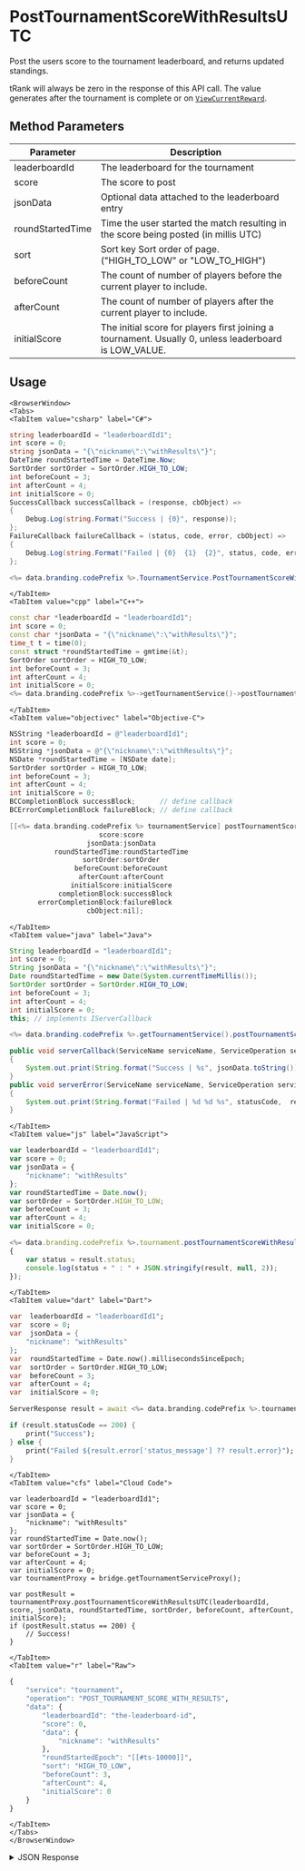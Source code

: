# PostTournamentScoreWithResultsUTC

Post the users score to the tournament leaderboard, and returns updated standings.

tRank will always be zero in the response of this API call. The value generates after the tournament is complete or on <code>[ViewCurrentReward](/api/capi/tournament/viewcurrentreward)</code>.

<PartialServop service_name="tournament" operation_name="POST_TOURNAMENT_SCORE_WITH_RESULTS" />

## Method Parameters

| Parameter        | Description                                                                                           |
| ---------------- | ----------------------------------------------------------------------------------------------------- |
| leaderboardId    | The leaderboard for the tournament                                                                    |
| score            | The score to post                                                                                     |
| jsonData         | Optional data attached to the leaderboard entry                                                       |
| roundStartedTime | Time the user started the match resulting in the score being posted (in millis UTC)                   |
| sort             | Sort key Sort order of page. ("HIGH_TO_LOW" or "LOW_TO_HIGH")                                         |
| beforeCount      | The count of number of players before the current player to include.                                  |
| afterCount       | The count of number of players after the current player to include.                                   |
| initialScore     | The initial score for players first joining a tournament. Usually 0, unless leaderboard is LOW_VALUE. |

## Usage

```mdx-code-block
<BrowserWindow>
<Tabs>
<TabItem value="csharp" label="C#">
```

```csharp
string leaderboardId = "leaderboardId1";
int score = 0;
string jsonData = "{\"nickname\":\"withResults\"}";
DateTime roundStartedTime = DateTime.Now;
SortOrder sortOrder = SortOrder.HIGH_TO_LOW;
int beforeCount = 3;
int afterCount = 4;
int initialScore = 0;
SuccessCallback successCallback = (response, cbObject) =>
{
    Debug.Log(string.Format("Success | {0}", response));
};
FailureCallback failureCallback = (status, code, error, cbObject) =>
{
    Debug.Log(string.Format("Failed | {0}  {1}  {2}", status, code, error));
};

<%= data.branding.codePrefix %>.TournamentService.PostTournamentScoreWithResultsUTC(leaderboardId, score, jsonData, roundStartedTime, sortOrder, beforeCount, afterCount, initialScore, successCallback, failureCallback);
```

```mdx-code-block
</TabItem>
<TabItem value="cpp" label="C++">
```

```cpp
const char *leaderboardId = "leaderboardId1";
int score = 0;
const char *jsonData = "{\"nickname\":\"withResults\"}";
time_t t = time(0);
const struct *roundStartedTime = gmtime(&t);
SortOrder sortOrder = HIGH_TO_LOW;
int beforeCount = 3;
int afterCount = 4;
int initialScore = 0;
<%= data.branding.codePrefix %>->getTournamentService()->postTournamentScoreWithResultsUTC(leaderboardId, score, jsonData, roundStartedTime, sortOrder, beforeCount, afterCount, initialScore, this);
```

```mdx-code-block
</TabItem>
<TabItem value="objectivec" label="Objective-C">
```

```objectivec
NSString *leaderboardId = @"leaderboardId1";
int score = 0;
NSString *jsonData = @"{\"nickname\":\"withResults\"}";
NSDate *roundStartedTime = [NSDate date];
SortOrder sortOrder = HIGH_TO_LOW;
int beforeCount = 3;
int afterCount = 4;
int initialScore = 0;
BCCompletionBlock successBlock;      // define callback
BCErrorCompletionBlock failureBlock; // define callback

[[<%= data.branding.codePrefix %> tournamentService] postTournamentScoreWithResultsUTC:leaderboardId
                      score:score
                   jsonData:jsonData
           roundStartedTime:roundStartedTime
                  sortOrder:sortOrder
                beforeCount:beforeCount
                 afterCount:afterCount
               initialScore:initialScore
            completionBlock:successBlock
       errorCompletionBlock:failureBlock
                   cbObject:nil];
```

```mdx-code-block
</TabItem>
<TabItem value="java" label="Java">
```

```java
String leaderboardId = "leaderboardId1";
int score = 0;
String jsonData = "{\"nickname\":\"withResults\"}";
Date roundStartedTime = new Date(System.currentTimeMillis());
SortOrder sortOrder = SortOrder.HIGH_TO_LOW;
int beforeCount = 3;
int afterCount = 4;
int initialScore = 0;
this; // implements IServerCallback

<%= data.branding.codePrefix %>.getTournamentService().postTournamentScoreWithResults(leaderboardId, score, jsonData, roundStartedTime, sortOrder, beforeCount, afterCount, initialScore, this);

public void serverCallback(ServiceName serviceName, ServiceOperation serviceOperation, JSONObject jsonData)
{
    System.out.print(String.format("Success | %s", jsonData.toString()));
}
public void serverError(ServiceName serviceName, ServiceOperation serviceOperation, int statusCode, int reasonCode, String jsonError)
{
    System.out.print(String.format("Failed | %d %d %s", statusCode,  reasonCode, jsonError.toString()));
}
```

```mdx-code-block
</TabItem>
<TabItem value="js" label="JavaScript">
```

```javascript
var leaderboardId = "leaderboardId1";
var score = 0;
var jsonData = {
    "nickname": "withResults"
};
var roundStartedTime = Date.now();
var sortOrder = SortOrder.HIGH_TO_LOW;
var beforeCount = 3;
var afterCount = 4;
var initialScore = 0;

<%= data.branding.codePrefix %>.tournament.postTournamentScoreWithResultsUTC(leaderboardId, score, jsonData, roundStartedTime, sortOrder, beforeCount, afterCount, initialScore, result =>
{
	var status = result.status;
	console.log(status + " : " + JSON.stringify(result, null, 2));
});
```

```mdx-code-block
</TabItem>
<TabItem value="dart" label="Dart">
```

```dart
var  leaderboardId = "leaderboardId1";
var  score = 0;
var  jsonData = {
    "nickname": "withResults"
};
var  roundStartedTime = Date.now().millisecondsSinceEpoch;
var  sortOrder = SortOrder.HIGH_TO_LOW;
var  beforeCount = 3;
var  afterCount = 4;
var  initialScore = 0;

ServerResponse result = await <%= data.branding.codePrefix %>.tournamentService.postTournamentScoreWithResultsUTC(leaderboardId:leaderboardId, score:score, data:jsonData, roundStartedTime:roundStartedTime, sortOrder:sortOrder, beforeCount:beforeCount, afterCount:afterCount, initialScore:initialScore);

if (result.statusCode == 200) {
    print("Success");
} else {
    print("Failed ${result.error['status_message'] ?? result.error}");
}
```

```mdx-code-block
</TabItem>
<TabItem value="cfs" label="Cloud Code">
```

```cfscript
var leaderboardId = "leaderboardId1";
var score = 0;
var jsonData = {
    "nickname": "withResults"
};
var roundStartedTime = Date.now();
var sortOrder = SortOrder.HIGH_TO_LOW;
var beforeCount = 3;
var afterCount = 4;
var initialScore = 0;
var tournamentProxy = bridge.getTournamentServiceProxy();

var postResult = tournamentProxy.postTournamentScoreWithResultsUTC(leaderboardId, score, jsonData, roundStartedTime, sortOrder, beforeCount, afterCount, initialScore);
if (postResult.status == 200) {
    // Success!
}
```

```mdx-code-block
</TabItem>
<TabItem value="r" label="Raw">
```

```r
{
	"service": "tournament",
	"operation": "POST_TOURNAMENT_SCORE_WITH_RESULTS",
	"data": {
		"leaderboardId": "the-leaderboard-id",
		"score": 0,
		"data": {
			"nickname": "withResults"
		},
		"roundStartedEpoch": "[[#ts-10000]]",
		"sort": "HIGH_TO_LOW",
		"beforeCount": 3,
		"afterCount": 4,
		"initialScore": 0
	}
}
```

```mdx-code-block
</TabItem>
</Tabs>
</BrowserWindow>
```

<details>
<summary>JSON Response</summary>

```json
{
    "status": 200,
    "data": {
        "postScore": {
            "createdAt": 1484937347793,
            "data": null,
            "leaderboardId": "testTournamentLeaderboard",
            "playerId": "d271327b-0c33-45cf-8f5f-a62904aae5fb",
            "previousLeaderboard": {
                "createdAt": 1484937347793,
                "data": null,
                "index": 0,
                "name": "UserA_CPP_23167710",
                "pictureUrl": "https://some.domain.com/mypicture.jpg",
                "playerId": "d271327b-0c33-45cf-8f5f-a62904aae5fb",
                "rank": 1,
                "score": 100,
                "summaryFriendData": {
                    "field": "value"
                },
                "tCode": "testTournament",
                "tNotifiedAt": 0,
                "tRank": 0,
                "updatedAt": 1484937347793
            },
            "previousScore": 100,
            "score": 100,
            "tClaimedAt": 0,
            "tCode": "testTournament",
            "tNotifiedAt": 0,
            "tRank": 0,
            "updatedAt": 1484937348565,
            "versionId": 18
        },
        "scores": [
            {
                "createdAt": 1484937347793,
                "data": null,
                "index": 0,
                "name": "UserA_CPP_23167710",
                "pictureUrl": "https://some.domain.com/mypicture.jpg",
                "playerId": "d271327b-0c33-45cf-8f5f-a62904aae5fb",
                "rank": 1,
                "score": 100,
                "summaryFriendData": {
                    "field": "value"
                },
                "tCode": "testTournament",
                "tNotifiedAt": 0,
                "tRank": 0,
                "updatedAt": 1484937348565
            }
        ]
    }
}
```

</details>
